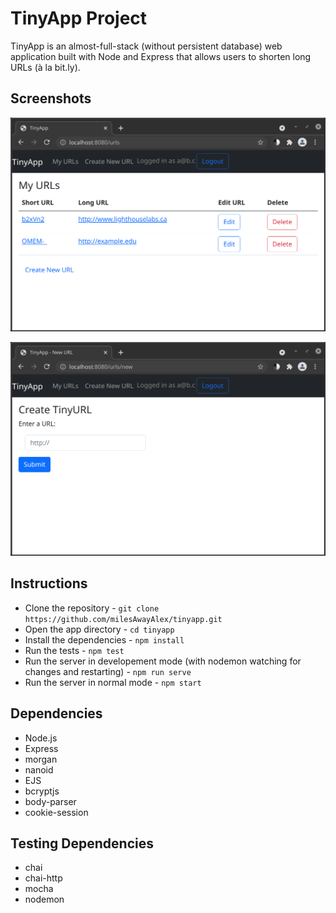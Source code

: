 # TinyApp Project

TinyApp is an almost-full-stack (without persistent database) web application built with Node and Express that allows users to shorten long URLs (à la bit.ly).

## Screenshots

!["See your shortened URLs"](https://raw.githubusercontent.com/milesAwayAlex/tinyapp/main/docs/url-list.png)

!["Easily shorten moar URLs"](https://raw.githubusercontent.com/milesAwayAlex/tinyapp/main/docs/new-url.png)

## Instructions

- Clone the repository - `git clone https://github.com/milesAwayAlex/tinyapp.git`
- Open the app directory - `cd tinyapp`
- Install the dependencies - `npm install`
- Run the tests - `npm test`
- Run the server in developement mode (with nodemon watching for changes and restarting) - `npm run serve`
- Run the server in normal mode - `npm start`

## Dependencies

- Node.js
- Express
- morgan
- nanoid
- EJS
- bcryptjs
- body-parser
- cookie-session

## Testing Dependencies

- chai
- chai-http
- mocha
- nodemon
